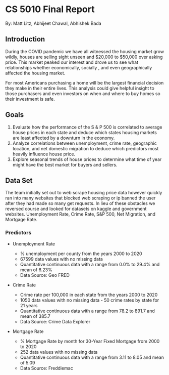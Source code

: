 # CS 5010 Final Report
By: Matt Litz, Abhijeet Chawal, Abhishek Bada

## Introduction
During the COVID pandemic we have all witnessed the housing market grow wildly, houses are selling sight unseen and $20,000 to $50,000 over asking price.  This market peaked our interest and drove us to see what relationships whether economically, socially , and even geographically affected the housing market.

For most Americans purchasing a home will be the largest financial decision they make in their entire lives. This analysis could give helpful insight to those purchasers and even investors on when and where to buy homes so their investment is safe.

## Goals

1. Evaluate how the performance of the S & P 500 is correlated to average house prices in each state and deduce which states housing markets are least affected by a downturn in the economy. 
1. Analyze correlations between unemployment, crime rate,  geographic location, and net domestic migration to deduce which predictors most heavily influence house price.
1. Explore seasonal trends of house prices to determine what time of year might have the best market for buyers and sellers. 


## Data Set

The team initially set out to web scrape housing price data however quickly ran into many websites that blocked web scraping or ip banned the user after they had made so many get requests.   In lieu of these obstacles we reversed course and looked for datasets on kaggle and government websites.  Unemployment Rate, Crime Rate, S&P 500, Net Migration, and Mortgage Rate.

### Predictors

* Unemployment Rate    
  * % unemployment per county from the years 2000 to 2020
  * 67599 data values with no missing data
  * Quantitative continuous data with a range from 0.0% to 29.4% and mean of 6.23%
  * Data Source: Geo FRED

* Crime Rate
  * Crime rate per 100,000 in each state from the years 2000 to 2020
  * 1050 data values with no missing data - 50 crime rates by state for 21 years
  * Quantitative continuous data with a range from 78.2 to 891.7 and mean of 385.7
  * Data Source: Crime Data Explorer

* Mortgage Rate
  * % Mortgage Rate by month for 30-Year Fixed Mortgage from 2000 to 2020
  * 252 data values with no missing data
  * Quantitative continuous data with a range from 3.11 to 8.05 and mean of 5.09
  * Data Source: Freddiemac
